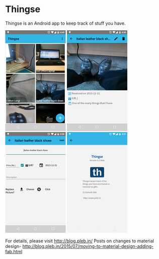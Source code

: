 Thingse
=======

Thingse is an Android app to keep track of stuff you have. 

![Thingse](main-grid.png)
![Thingse](view-fontchanges.png)
![Thingse](Edit-fontchanges.png)
![Thingse](About-new-icon.png)

For details, please visit http://blog.pleb.in/ 
Posts on changes to material design- http://blog.pleb.in/2015/07/moving-to-material-design-adding-fab.html
